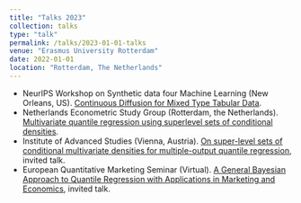 ```yaml
---
title: "Talks 2023"
collection: talks
type: "talk"
permalink: /talks/2023-01-01-talks
venue: "Erasmus University Rotterdam"
date: 2022-01-01
location: "Rotterdam, The Netherlands"
---
```


* NeurIPS Workshop on Synthetic data four Machine Learning (New Orleans, US). [Continuous Diffusion for Mixed Type Tabular Data](https://openreview.net/forum?id=Rk5WoEETTU).
* Netherlands Econometric Study Group (Rotterdam, the Netherlands). [Multivariate quantile regression using superlevel sets of conditional densities](url).
* Institute of Advanced Studies (Vienna, Austria). [On super-level sets of conditional multivariate
densities for multiple-output quantile regression](url), invited talk.
* European Quantitative Marketing Seminar (Virtual). [A General Bayesian Approach to Quantile Regression
with Applications in Marketing and Economics](url), invited talk.

